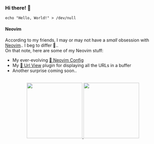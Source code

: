 ### Hi there! 👋

```shell
echo "Hello, World!" > /dev/null
```

#### Neovim

According to my friends, I may or may not have a *small* obsession with [Neovim](https://neovim.io).. I beg to differ 😬..
<br/>
On that note, here are some of my Neovim stuff:

- My ever-evolving [🚀 Neovim Config](https://github.com/axieax/dotconfig/tree/main/nvim)
- My [🔎 Url View](https://github.com/axieax/urlview.nvim) plugin for displaying all the URLs in a buffer
- Another surprise coming soon..

<br/>
<div align="center">
  <a href="#">
    <img height="180rem" src="https://github-readme-stats.vercel.app/api?username=axieax&count_private=true&include_all_commits=true&custom_title=%E2%9C%A8%20axieax%27s%20GitHub%20Stats&show_icons=true&bg_color=ffffff00&text_color=0055ff" />
    <img height="180rem" src="https://github-readme-stats.vercel.app/api/top-langs/?username=axieax&langs_count=8&layout=compact&bg_color=ffffff00&text_color=0055ff" />
  </a>
</div>
  
<!--
**axieax/axieax** is a ✨ _special_ ✨ repository because its `README.md` (this file) appears on your GitHub profile.

Here are some ideas to get you started:

- 🔭 I’m currently working on ...
- 🌱 I’m currently learning ...
- 👯 I’m looking to collaborate on ...
- 🤔 I’m looking for help with ...
- 💬 Ask me about ...
- 📫 How to reach me: ...
- 😄 Pronouns: ...
- ⚡ Fun fact: ...
-->
